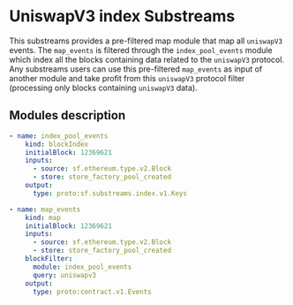 # UniswapV3 index Substreams 

This substreams provides a pre-filtered map module that map all `uniswapV3` events. The `map_events` is filtered through the `index_pool_events` module which index all the blocks containing data related to the `uniswapV3` protocol. Any substreams users can use this pre-filtered `map_events` as input of another module and take profit from this `uniswapV3` protocol filter (processing only blocks containing `uniswapV3` data). 

## Modules description

```yaml
- name: index_pool_events
    kind: blockIndex
    initialBlock: 12369621
    inputs:
      - source: sf.ethereum.type.v2.Block
      - store: store_factory_pool_created
    output:
      type: proto:sf.substreams.index.v1.Keys
```

```yaml
- name: map_events
    kind: map
    initialBlock: 12369621
    inputs:
      - source: sf.ethereum.type.v2.Block
      - store: store_factory_pool_created
    blockFilter:
      module: index_pool_events
      query: uniswapv3  
    output:
      type: proto:contract.v1.Events
```